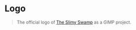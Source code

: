 # Logo

> The official logo of [The Slimy Swamp](https://github.com/TheSlimySwamp) as a GIMP project.
